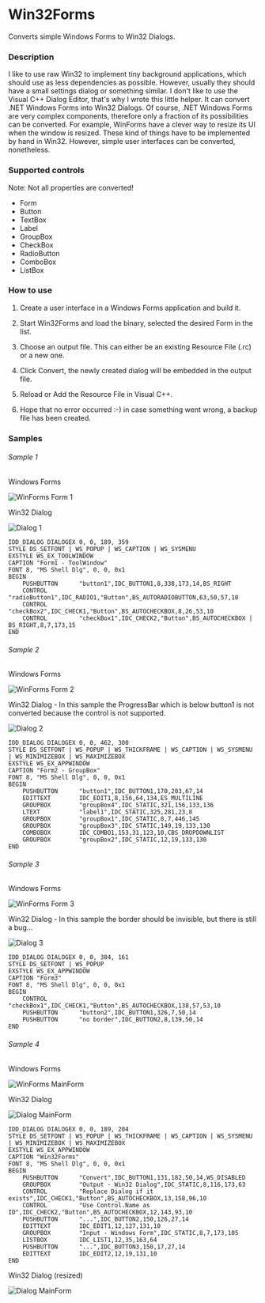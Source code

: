 # Win32Forms
Converts simple Windows Forms to Win32 Dialogs.

### Description

I like to use raw Win32 to implement tiny background applications, which should use as less dependencies as possible. However, usually they should have a small settings dialog or something similar. I don't like to use the Visual C++ Dialog Editor, that's why I wrote this little helper. It can convert .NET Windows Forms into Win32 Dialogs. Of course, .NET Windows Forms are very complex components, therefore only a fraction of its possibilities can be converted. For example, WinForms have a clever way to resize its UI when the window is resized. These kind of things have to be implemented by hand in Win32. However, simple user interfaces can be converted, nonetheless.

### Supported controls

Note: Not all properties are converted!

* Form
* Button
* TextBox
* Label
* GroupBox
* CheckBox
* RadioButton
* ComboBox
* ListBox

### How to use

1. Create a user interface in a Windows Forms application and build it.

2. Start Win32Forms and load the binary, selected the desired Form in the list.

3. Choose an output file. This can either be an existing Resource File (.rc) or a new one.

4. Click Convert, the newly created dialog will be embedded in the output file.

5. Reload or Add the Resource File in Visual C++.

6. Hope that no error occurred :-)   in case something went wrong, a backup file has been created.

### Samples

###### Sample 1

Windows Forms

![WinForms Form 1](Screenshots/WinForms1.png)

Win32 Dialog

![Dialog 1](Screenshots/Dialog1.png)

```
IDD_DIALOG DIALOGEX 0, 0, 189, 359
STYLE DS_SETFONT | WS_POPUP | WS_CAPTION | WS_SYSMENU
EXSTYLE WS_EX_TOOLWINDOW
CAPTION "Form1 - ToolWindow"
FONT 8, "MS Shell Dlg", 0, 0, 0x1
BEGIN
    PUSHBUTTON      "button1",IDC_BUTTON1,8,338,173,14,BS_RIGHT
    CONTROL         "radioButton1",IDC_RADIO1,"Button",BS_AUTORADIOBUTTON,63,50,57,10
    CONTROL         "checkBox2",IDC_CHECK1,"Button",BS_AUTOCHECKBOX,8,26,53,10
    CONTROL         "checkBox1",IDC_CHECK2,"Button",BS_AUTOCHECKBOX | BS_RIGHT,8,7,173,15
END
```

###### Sample 2

Windows Forms

![WinForms Form 2](Screenshots/WinForms2.png)

Win32 Dialog - In this sample the ProgressBar which is below button1 is not converted because the control is not supported.

![Dialog 2](Screenshots/Dialog2.png)

```
IDD_DIALOG DIALOGEX 0, 0, 462, 300
STYLE DS_SETFONT | WS_POPUP | WS_THICKFRAME | WS_CAPTION | WS_SYSMENU | WS_MINIMIZEBOX | WS_MAXIMIZEBOX
EXSTYLE WS_EX_APPWINDOW
CAPTION "Form2 - GroupBox"
FONT 8, "MS Shell Dlg", 0, 0, 0x1
BEGIN
    PUSHBUTTON      "button1",IDC_BUTTON1,170,203,67,14
    EDITTEXT        IDC_EDIT1,8,156,64,134,ES_MULTILINE
    GROUPBOX        "groupBox4",IDC_STATIC,321,156,133,136
    LTEXT           "label1",IDC_STATIC,325,281,23,8
    GROUPBOX        "groupBox1",IDC_STATIC,8,7,446,145
    GROUPBOX        "groupBox3",IDC_STATIC,149,19,133,130
    COMBOBOX        IDC_COMBO1,153,31,123,10,CBS_DROPDOWNLIST
    GROUPBOX        "groupBox2",IDC_STATIC,12,19,133,130
END
```

###### Sample 3

Windows Forms

![WinForms Form 3](Screenshots/WinForms3.png)

Win32 Dialog - In this sample the border should be invisible, but there is still a bug...

![Dialog 3](Screenshots/Dialog3.png)

```
IDD_DIALOG DIALOGEX 0, 0, 384, 161
STYLE DS_SETFONT | WS_POPUP
EXSTYLE WS_EX_APPWINDOW
CAPTION "Form3"
FONT 8, "MS Shell Dlg", 0, 0, 0x1
BEGIN
    CONTROL         "checkBox1",IDC_CHECK1,"Button",BS_AUTOCHECKBOX,138,57,53,10
    PUSHBUTTON      "button2",IDC_BUTTON1,326,7,50,14
    PUSHBUTTON      "no border",IDC_BUTTON2,8,139,50,14
END
```

###### Sample 4

Windows Forms

![WinForms MainForm](Screenshots/WinFormsMainForm.png)

Win32 Dialog

![Dialog MainForm](Screenshots/DialogMainForm.png)

```
IDD_DIALOG DIALOGEX 0, 0, 189, 204
STYLE DS_SETFONT | WS_POPUP | WS_THICKFRAME | WS_CAPTION | WS_SYSMENU | WS_MINIMIZEBOX | WS_MAXIMIZEBOX
EXSTYLE WS_EX_APPWINDOW
CAPTION "Win32Forms"
FONT 8, "MS Shell Dlg", 0, 0, 0x1
BEGIN
    PUSHBUTTON      "Convert",IDC_BUTTON1,131,182,50,14,WS_DISABLED
    GROUPBOX        "Output - Win32 Dialog",IDC_STATIC,8,116,173,63
    CONTROL         "Replace Dialog if it exists",IDC_CHECK1,"Button",BS_AUTOCHECKBOX,13,158,96,10
    CONTROL         "Use Control.Name as ID",IDC_CHECK2,"Button",BS_AUTOCHECKBOX,12,143,93,10
    PUSHBUTTON      "...",IDC_BUTTON2,150,126,27,14
    EDITTEXT        IDC_EDIT1,12,127,131,10
    GROUPBOX        "Input - Windows Form",IDC_STATIC,8,7,173,105
    LISTBOX         IDC_LIST1,12,35,163,64
    PUSHBUTTON      "...",IDC_BUTTON3,150,17,27,14
    EDITTEXT        IDC_EDIT2,12,19,131,10
END
```

Win32 Dialog (resized)

![Dialog MainForm](Screenshots/DialogMainFormResize.png)